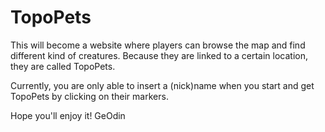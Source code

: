 # TopoPets

This will become a website where players can browse the map and find different kind of creatures.
Because they are linked to a certain location, they are called TopoPets.

Currently, you are only able to insert a (nick)name when you start and get TopoPets by clicking on their markers.

Hope you'll enjoy it!
GeOdin
